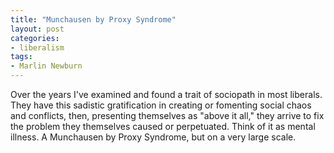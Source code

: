 ```yaml
---
title: "Munchausen by Proxy Syndrome"
layout: post
categories:
- liberalism
tags:
- Marlin Newburn
---
```


Over the years I've examined and found a trait of sociopath in most liberals. They have this sadistic gratification in creating or fomenting social chaos and conflicts, then, presenting themselves as "above it all," they arrive to fix the problem they themselves caused or perpetuated. Think of it as mental illness. A Munchausen by Proxy Syndrome, but on a very large scale.
